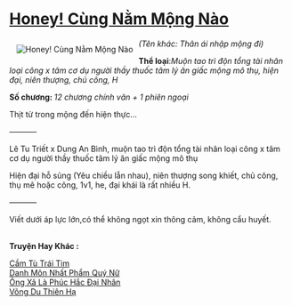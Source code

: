 <a href="https://utruyen.com/honey-cung-nam-mong-nao/21925/" title="Honey! Cùng Nằm Mộng Nào"><h1>Honey! Cùng Nằm Mộng Nào</h1></a><div style="display:table"><img align="right" style="float: left; padding: 10px;" src="https://utruyen.com/images/story/200x260/honey-cung-nam-mong-nao.jpg" alt="Honey! Cùng Nằm Mộng Nào"><em>(Tên khác: Thân ái nhập mộng đi)<p></p></em><b>Thể loại</b>:<em>Muộn tao trì độn tổng tài nhân loại công x tâm cơ dụ người thầy thuốc tâm lý ăn giấc mộng mô thụ, hiện đại, niên thượng, chủ công, H</em><p></p><b>Số chương: </b><em>12 chương chính văn + 1 phiên ngoại</em><p></p>Thịt từ trong mộng đến hiện thực...<p></p>———–<p></p>Lê Tu Triết x Dung An Bình, muộn tao trì độn tổng tài nhân loại công x tâm cơ dụ người thầy thuốc tâm lý ăn giấc mộng mô thụ<p></p>Hiện đại hỗ sủng (Yêu chiều lẫn nhau), niên thượng song khiết, chủ công, thụ mê hoặc công, 1v1, he, đại khái là rất nhiều H.<p></p>———–<p></p>Viết dưới áp lực lớn,có thể không ngọt xin thông cảm, không cẩu huyết.</div><p><br><b>Truyện Hay Khác :</b></p><a href="https://utruyen.com/cam-tu-trai-tim/21906/" alt="Cầm Tù Trái Tim">Cầm Tù Trái Tim</a><br/><a href="https://truyenngontinhay.wordpress.com/2019/10/03/danh-mon-nhat-pham-quy-nu/" alt="Danh Môn Nhất Phẩm Quý Nữ">Danh Môn Nhất Phẩm Quý Nữ</a><br/><a href="https://github.com/quanluxury/truyenhot/tree/master/truyenhay/1311/" alt="Ông Xã Là Phúc Hắc Đại Nhân">Ông Xã Là Phúc Hắc Đại Nhân</a><br/><a href="https://truyenngontinhay.wordpress.com/2019/10/03/vong-du-thien-ha/" alt="Võng Du Thiên Hạ">Võng Du Thiên Hạ</a><br/>
